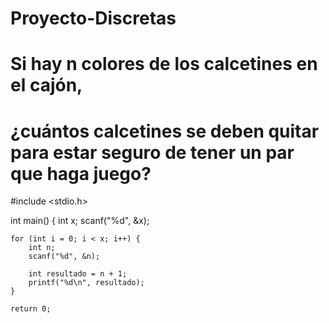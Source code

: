 # Proyecto-Discretas
# Si hay n colores de los calcetines en el cajón, 
# ¿cuántos calcetines se deben quitar para estar seguro de tener un par que haga juego?

#include <stdio.h>

int main() {
    int x;
    scanf("%d", &x);
    
    for (int i = 0; i < x; i++) {
        int n;
        scanf("%d", &n);
        
        int resultado = n + 1;
        printf("%d\n", resultado);
    }
    
    return 0;
